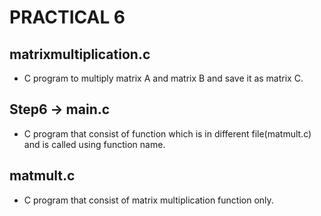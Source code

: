# PRACTICAL 6

## matrixmultiplication.c

- C program to multiply matrix A and matrix B and save it as matrix C.

## Step6 -> main.c

- C program that consist of function which is in different file(matmult.c) and is called using function name. 

## matmult.c

- C program that consist of matrix multiplication function only.


